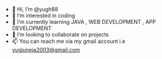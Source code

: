 - 👋 Hi, I’m @yugh88
- 👀 I’m interested in coding 
- 🌱 I’m currently learning JAVA , WEB DEVELOPMENT , APP DEVELOPMENT
- 💞️ I’m looking to collaborate on projects
- 📫 You can reach me via my gmail account i.e yugjuneja2003@gmail.com

